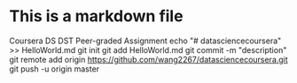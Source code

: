 # This is a markdown file
Coursera DS DST Peer-graded Assignment
echo "# datasciencecoursera" >> HelloWorld.md
git init
git add HelloWorld.md
git commit -m "description"
git remote add origin https://github.com/wang2267/datasciencecoursera.git
git push -u origin master
